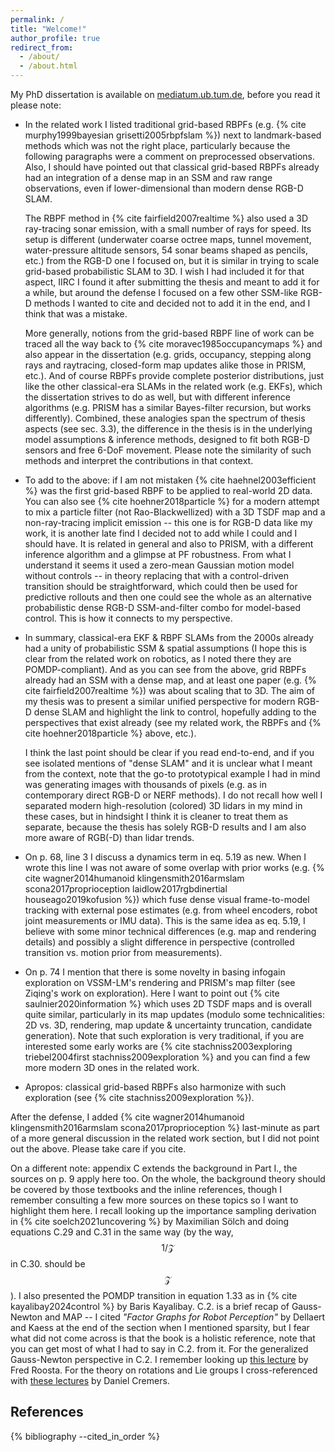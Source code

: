 ```yaml
---
permalink: /
title: "Welcome!"
author_profile: true
redirect_from: 
  - /about/
  - /about.html
---
```


My PhD dissertation is available on [mediatum.ub.tum.de](https://mediatum.ub.tum.de/doc/1720613/1720613.pdf), before you read it please note:

- In the related work I listed traditional grid-based RBPFs (e.g. {% cite murphy1999bayesian grisetti2005rbpfslam %}) next to landmark-based methods which was not the right place, particularly because the following paragraphs were a comment on preprocessed observations.
Also, I should have pointed out that classical grid-based RBPFs already had an integration of a dense map in an SSM and raw range observations, even if lower-dimensional than modern dense RGB-D SLAM.

    The RBPF method in {% cite fairfield2007realtime %} also used a 3D ray-tracing sonar emission, with a small number of rays for speed.
    Its setup is different (underwater coarse octree maps, tunnel movement, water-pressure altitude sensors, 54 sonar beams shaped as pencils, etc.) from the RGB-D one I focused on, but it is similar in trying to scale grid-based probabilistic SLAM to 3D.
    I wish I had included it for that aspect, IIRC I found it after submitting the thesis and meant to add it for a while, but around the defense I focused on a few other SSM-like RGB-D methods I wanted to cite and decided not to add it in the end, and I think that was a mistake.

    More generally, notions from the grid-based RBPF line of work can be traced all the way back to {% cite moravec1985occupancymaps %} and also appear in the dissertation (e.g. grids, occupancy, stepping along rays and raytracing, closed-form map updates alike those in PRISM, etc.).
    And of course RBPFs provide complete posterior distributions, just like the other classical-era SLAMs in the related work (e.g. EKFs), which the dissertation strives to do as well, but with different inference algorithms (e.g. PRISM has a similar Bayes-filter recursion, but works differently).
    Combined, these analogies span the spectrum of thesis aspects (see sec. 3.3), the difference in the thesis is in the underlying model assumptions & inference methods, designed to fit both RGB-D sensors and free 6-DoF movement.
    Please note the similarity of such methods and interpret the contributions in that context.

- To add to the above: if I am not mistaken {% cite haehnel2003efficient %} was the first grid-based RBPF to be applied to real-world 2D data.
You can also see {% cite hoehner2018particle %} for a modern attempt to mix a particle filter (not Rao-Blackwellized) with a 3D TSDF map and a non-ray-tracing implicit emission -- this one is for RGB-D data like my work, it is another late find I decided not to add while I could and I should have.
It is related in general and also to PRISM, with a different inference algorithm and a glimpse at PF robustness.
From what I understand it seems it used a zero-mean Gaussian motion model without controls -- in theory replacing that with a control-driven transition should be straightforward, which could then be used for predictive rollouts and then one could see the whole as an alternative probabilistic dense RGB-D SSM-and-filter combo for model-based control.
This is how it connects to my perspective.

- In summary, classical-era EKF & RBPF SLAMs from the 2000s already had a unity of probabilistic SSM & spatial assumptions (I hope this is clear from the related work on robotics, as I noted there they are POMDP-compliant).
And as you can see from the above, grid RBPFs already had an SSM with a dense map, and at least one paper (e.g. {% cite fairfield2007realtime %}) was about scaling that to 3D.
The aim of my thesis was to present a similar unified perspective for modern RGB-D dense SLAM and highlight the link to control, hopefully adding to the perspectives that exist already (see my related work, the RBPFs and {% cite hoehner2018particle %} above, etc.).

    I think the last point should be clear if you read end-to-end, and if you see isolated mentions of "dense SLAM" and it is unclear what I meant from the context, note that the go-to prototypical example I had in mind was generating images with thousands of pixels (e.g. as in contemporary direct RGB-D or NERF methods).
    I do not recall how well I separated modern high-resolution (colored) 3D lidars in my mind in these cases, but in hindsight I think it is cleaner to treat them as separate, because the thesis has solely RGB-D results and I am also more aware of RGB(-D) than lidar trends.

- On p. 68, line 3 I discuss a dynamics term in eq. 5.19 as new.
When I wrote this line I was not aware of some overlap with prior works (e.g. {% cite wagner2014humanoid klingensmith2016armslam scona2017proprioception laidlow2017rgbdinertial houseago2019kofusion %}) which fuse dense visual frame-to-model tracking with external pose estimates (e.g. from wheel encoders, robot joint measurements or IMU data).
This is the same idea as eq. 5.19, I believe with some minor technical differences (e.g. map and rendering details) and possibly a slight difference in perspective (controlled transition vs. motion prior from measurements).

- On p. 74 I mention that there is some novelty in basing infogain exploration on VSSM-LM's rendering and PRISM's map filter (see Ziqing's work on exploration).
Here I want to point out {% cite saulnier2020information %} which uses 2D TSDF maps and is overall quite similar, particularly in its map updates (modulo some technicalities: 2D vs. 3D, rendering, map update & uncertainty truncation, candidate generation).
Note that such exploration is very traditional, if you are interested some early works are {% cite stachniss2003exploring triebel2004first stachniss2009exploration %} and you can find a few more modern 3D ones in the related work.

- Apropos: classical grid-based RBPFs also harmonize with such exploration (see {% cite stachniss2009exploration %}).

After the defense, I added {% cite wagner2014humanoid klingensmith2016armslam scona2017proprioception %} last-minute as part of a more general discussion in the related work section, but I did not point out the above.
Please take care if you cite.

On a different note: appendix C extends the background in Part I., the sources on p. 9 apply here too.
On the whole, the background theory should be covered by those textbooks and the inline references, though I remember consulting a few more sources on these topics so I want to highlight them here.
I recall looking up the importance sampling derivation in {% cite soelch2021uncovering %} by Maximilian Sölch and doing equations C.29 and C.31 in the same way (by the way, $$1/\mathcal{Z}$$ in C.30. should be $$\mathcal{Z}$$).
I also presented the POMDP transition in equation 1.33 as in {% cite kayalibay2024control %} by Baris Kayalibay.
C.2. is a brief recap of Gauss-Newton and MAP -- I cited *"Factor Graphs for Robot Perception"* by Dellaert and Kaess at the end of the section when I mentioned sparsity, but I fear what did not come across is that the book is a holistic reference, note that you can get most of what I had to say in C.2. from it.
For the generalized Gauss-Newton perspective in C.2. I remember looking up [this lecture](https://www.youtube.com/watch?v=SuqEx_wPPwI) by Fred Roosta.
For the theory on rotations and Lie groups I cross-referenced with [these lectures](https://www.youtube.com/playlist?list=PLTBdjV_4f-EJn6udZ34tht9EVIW7lbeo4) by Daniel Cremers.

## References
{% bibliography --cited_in_order %}
